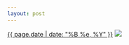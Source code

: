 ```yaml
---
layout: post
---
```


<p>
  <time><a href="/201">{{ page.date | date: "%B %e, %Y" }}</a></time>
  <a href="/201"><img src="{{ site.assets_url }}/201-640.jpg" srcset="{{ site.assets_url }}/201-1280.jpg 1280w, {{ site.assets_url }}/201-960.jpg 960w, {{ site.assets_url }}/201-640.jpg 640w, {{ site.assets_url }}/201-320.jpg 320w" sizes="(min-width: 700px) 50vw, calc(100vw - 2rem)" /></a>
</p>
